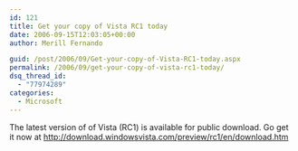 ```yaml
---
id: 121
title: Get your copy of Vista RC1 today
date: 2006-09-15T12:03:05+00:00
author: Merill Fernando

guid: /post/2006/09/Get-your-copy-of-Vista-RC1-today.aspx
permalink: /2006/09/get-your-copy-of-vista-rc1-today/
dsq_thread_id:
  - "77974289"
categories:
  - Microsoft
---
```

<p>The latest version of of Vista (RC1) is available for public download. Go get it now at <a href="http://download.windowsvista.com/preview/rc1/en/download.htm">http://download.windowsvista.com/preview/rc1/en/download.htm</a></p>